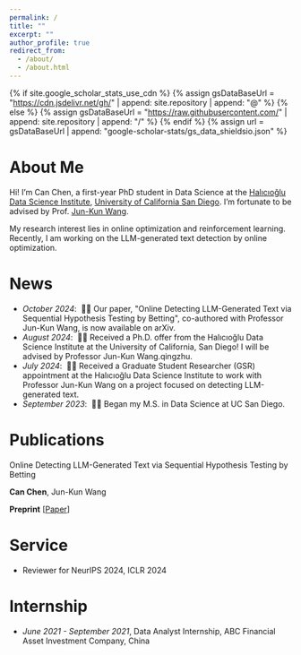 ```yaml
---
permalink: /
title: ""
excerpt: ""
author_profile: true
redirect_from: 
  - /about/
  - /about.html
---
```


{% if site.google_scholar_stats_use_cdn %}
{% assign gsDataBaseUrl = "https://cdn.jsdelivr.net/gh/" | append: site.repository | append: "@" %}
{% else %}
{% assign gsDataBaseUrl = "https://raw.githubusercontent.com/" | append: site.repository | append: "/" %}
{% endif %}
{% assign url = gsDataBaseUrl | append: "google-scholar-stats/gs_data_shieldsio.json" %}

<span class='anchor' id='about-me'></span>

# About Me

Hi! I’m Can Chen, a first-year PhD student in Data Science at the [Halıcıoğlu Data Science Institute](https://datascience.ucsd.edu), [University of California San Diego](https://www.ucsd.edu/). I’m fortunate to be advised by Prof. [Jun-Kun Wang](https://jimwang123.github.io).

My research interest lies in online optimization and reinforcement learning. Recently, I am working on the LLM-generated text detection by online optimization. 

# News

- *October 2024*: &nbsp;🎉🎉 Our paper, "Online Detecting LLM-Generated Text via Sequential Hypothesis Testing by Betting", co-authored with Professor Jun-Kun Wang, is now available on arXiv. 
- *August 2024*: &nbsp;🎉🎉 Received a Ph.D. offer from the Halıcıoğlu Data Science Institute at the University of California, San Diego! I will be advised by Professor Jun-Kun Wang.qingzhu. 
- *July 2024*: &nbsp;🎉🎉 Received a Graduate Student Researcher (GSR) appointment at the Halıcıoğlu Data Science Institute to work with Professor Jun-Kun Wang on a project focused on detecting LLM-generated text.
- *September 2023*: &nbsp;🎉🎉 Began my M.S. in Data Science at UC San Diego.
  
# Publications 

Online Detecting LLM-Generated Text via Sequential Hypothesis Testing by Betting

**Can Chen**, Jun-Kun Wang

**Preprint** \[[Paper](https://openaccess.thecvf.com/content_cvpr_2016/papers/He_Deep_Residual_Learning_CVPR_2016_paper.pdf)\]


# Service
- Reviewer for NeurIPS 2024, ICLR 2024 

# Internship
- *June 2021 - September 2021*, Data Analyst Internship, ABC Financial Asset Investment Company, China


